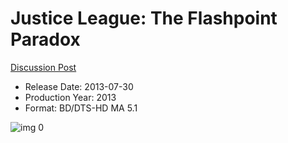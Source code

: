 # Justice League: The Flashpoint Paradox

[Discussion Post](https://www.avsforum.com/threads/bass-eq-for-filtered-movies.2995212/post-56951310)

* Release Date: 2013-07-30
* Production Year: 2013
* Format: BD/DTS-HD MA 5.1

![img 0](https://i.imgur.com/xUTHznc.jpg)

